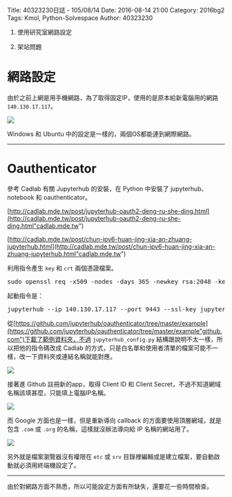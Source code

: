 Title: 40323230日誌 - 105/08/14
Date: 2016-08-14 21:00
Category: 2016bg2
Tags: Kmol, Python-Solvespace
Author: 40323230


1. 使用研究室網路設定

1. 架站問題

<!-- PELICAN_END_SUMMARY -->

網路設定
===

由於之前上網是用手機網路，為了取得固定IP，使用的是原本給新電腦用的網路 `140.130.17.117`。

<img src="http://i.imgur.com/Su0D9Oc.png" >

Windows 和 Ubuntu 中的設定是一樣的，兩個OS都能連到網際網路。

<hr>

Oauthenticator
===

參考 Cadlab 有關 Jupyterhub 的安裝，在 Python 中安裝了 jupyterhub、notebook 和 oauthenticator。

[http://cadlab.mde.tw/post/jupyterhub-oauth2-deng-ru-she-ding.html](http://cadlab.mde.tw/post/jupyterhub-oauth2-deng-ru-she-ding.html"cadlab.mde.tw")

[http://cadlab.mde.tw/post/chun-ipv6-huan-jing-xia-an-zhuang-jupyterhub.html](http://cadlab.mde.tw/post/chun-ipv6-huan-jing-xia-an-zhuang-jupyterhub.html"cadlab.mde.tw")

利用指令產生 `key` 和 `crt` 兩個憑證檔案。

<pre>sudo openssl req -x509 -nodes -days 365 -newkey rsa:2048 -keyout jupyterhub.key -out jupyterhub.crt</pre>

起動指令是：

<pre>jupyterhub --ip 140.130.17.117 --port 9443 --ssl-key jupyterhub.key --ssl-cert jupyterhub.crt</pre>

從[https://github.com/jupyterhub/oauthenticator/tree/master/example](https://github.com/jupyterhub/oauthenticator/tree/master/example"github.com")下載了範例資料夾，不過 `jupyterhub_config.py` 結構跟說明不太一樣，所以把他的指令碼改成 Cadlab 的方式，只是白名單和使用者清單的檔案可能不一樣，改一下資料夾或連結名稱就能對應。

<img src="http://i.imgur.com/AkO0IE6.png" >

接著進 Github 註冊新的app，取得 Client ID 和 Client Secret，不過不知道網域名稱該填甚麼，只能填上電腦IP名稱。

<img src="http://i.imgur.com/l4FqQ1c.jpg" >

而 Google 方面也是一樣，但是重新導向 callback 的方面要使用頂層網域，就是包含 `.com` 或 `.org` 的名稱，這樣就沒辦法導向給 IP 名稱的網站用了。

<img src="http://i.imgur.com/u5TFwgH.png" >

另外就是檔案瀏覽器沒有權限在 `etc` 或 `srv` 目錄裡編輯或是建立檔案，要自動啟動就必須用終端機設定了。

<hr>

由於對網路方面不熟悉，所以可能設定方面有所缺失，還要花一些時間檢查。